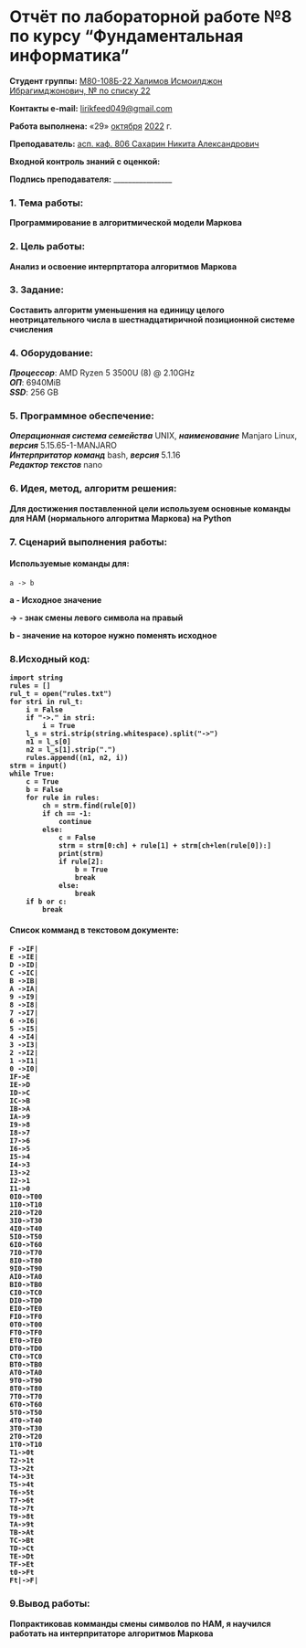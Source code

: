 # Отчёт по лабораторной работе №8 по курсу “Фундаментальная информатика”

<b>Студент группы:</b> <ins>М80-108Б-22 Халимов Исмоилджон Ибрагимджонович, № по списку 22</ins> 

<b>Контакты e-mail:</b> <ins>lirikfeed049@gmail.com</ins>

<b>Работа выполнена:</b> «29» <ins>октября</ins> <ins>2022</ins> г.

<b>Преподаватель:</b> <ins>асп. каф. 806 Сахарин Никита Александрович</ins>

<b>Входной контроль знаний с оценкой:</b> <ins></ins>


<b>Подпись преподавателя:</b> ________________
### 1. Тема работы:
__Программирование в алгоритмической модели Маркова__

### 2. Цель работы:
__Анализ и освоение интерпртатора алгоритмов Маркова__

### 3. Задание:
__Составить алгоритм уменьшения на единицу целого неотрицательного числа в шестнадцатиричной позиционной системе счисления__

### 4. Оборудование:
___Процессор___: AMD Ryzen 5 3500U (8) @ 2.10GHz \
___ОП___: 6940MiB \
___SSD___: 256 GB

### 5. Программное обеспечение:
___Операционная система семейства___ UNIX, ___наименование___ Manjaro Linux, ___версия___  5.15.65-1-MANJARO \
___Интерпритатор команд___ bash, ___версия___ 5.1.16 \
___Редактор текстов___ nano

### 6. Идея, метод, алгоритм решения:
__Для достижения поставленной цели используем основные команды для НАМ (нормального алгоритма Маркова) на Python__

### 7. Сценарий выполнения работы:
#### Используемые команды для:

    a -> b
<b> a - Исходное значение 

<b> -> - знак смены левого символа на правый 

<b> b - значение на которое нужно поменять исходное



### 8.Исходный код:

```
import string
rules = []
rul_t = open("rules.txt")
for stri in rul_t:
    i = False
    if "->." in stri:
        i = True
    l_s = stri.strip(string.whitespace).split("->")
    n1 = l_s[0]
    n2 = l_s[1].strip(".")
    rules.append((n1, n2, i))
strm = input()
while True:
    c = True
    b = False
    for rule in rules:
        ch = strm.find(rule[0])
        if ch == -1:
            continue
        else:
            c = False
            strm = strm[0:ch] + rule[1] + strm[ch+len(rule[0]):]
            print(strm)
            if rule[2]:
                b = True
                break
            else:
                break
    if b or c:
        break
```

#### Список комманд в текстовом документе:
```
F ->IF|
E ->IE|
D ->ID|
C ->IC|
B ->IB|
A ->IA|
9 ->I9|
8 ->I8|
7 ->I7|
6 ->I6|
5 ->I5|
4 ->I4|
3 ->I3|
2 ->I2|
1 ->I1|
0 ->I0|
IF->E
IE->D
ID->C
IC->B
IB->A
IA->9
I9->8
I8->7
I7->6
I6->5
I5->4
I4->3
I3->2
I2->1
I1->0
0I0->T00
1I0->T10
2I0->T20
3I0->T30
4I0->T40
5I0->T50
6I0->T60
7I0->T70
8I0->T80
9I0->T90
AI0->TA0
BI0->TB0
CI0->TC0
DI0->TD0
EI0->TE0
FI0->TF0
0T0->T00
FT0->TF0
ET0->TE0
DT0->TD0
CT0->TC0
BT0->TB0
AT0->TA0
9T0->T90
8T0->T80
7T0->T70
6T0->T60
5T0->T50
4T0->T40
3T0->T30
2T0->T20
1T0->T10
T1->0t
T2->1t
T3->2t
T4->3t
T5->4t
T6->5t
T7->6t
T8->7t
T9->8t
TA->9t
TB->At
TC->Bt
TD->Ct
TE->Dt
TF->Et
t0->Ft
Ft|->F|

```

### 9.Вывод работы:

__Попрактиковав комманды смены символов по НАМ, я научился работать на интерпритаторе алгоритмов Маркова__



